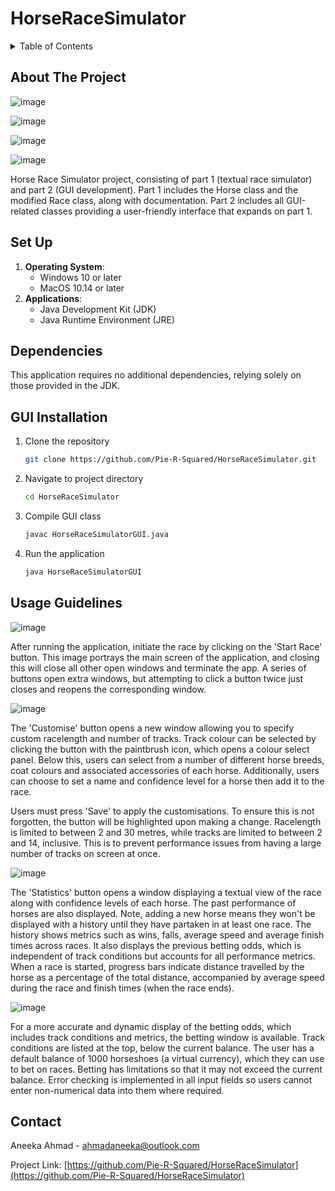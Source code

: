 # HorseRaceSimulator

<!-- TABLE OF CONTENTS -->
<details>
  <summary>Table of Contents</summary>
  <ol>
    <li><a href="#about-the-project">About The Project</a></li>
    <li><a href="#set-up">Set Up</a>
      <ul>
        <li><a href="#dependencies">Dependencies</a></li>
        <li><a href="#gui-installation">GUI Installation</a></li>
      </ul>
    </li>
    <li><a href="#usage-guidelines">Usage Guidelines</a></li>
    <li><a href="#contact">Contact</a></li>
  </ol>
</details>



<!-- ABOUT THE PROJECT -->
## About The Project

![image](https://github.com/Pie-R-Squared/HorseRaceSimulator/assets/152538125/cf982694-9a60-4a10-ae9e-a0c3fd918698)

![image](https://github.com/Pie-R-Squared/HorseRaceSimulator/assets/152538125/7c104700-c48b-4473-a31e-8c1159c8f716)

![image](https://github.com/Pie-R-Squared/HorseRaceSimulator/assets/152538125/4e534be4-f7a3-4fbd-afac-edd622bb3178)

![image](https://github.com/Pie-R-Squared/HorseRaceSimulator/assets/152538125/ff42cbd1-cf5b-4ab4-b574-5390feea8c84)


Horse Race Simulator project, consisting of part 1 (textual race simulator) and part 2 (GUI development). Part 1 includes the Horse class and the modified Race class, along with documentation. Part 2 includes all GUI-related classes providing a user-friendly interface that expands on part 1.

<!-- SETTING UP -->
## Set Up

1. **Operating System**:
   - Windows 10 or later
   - MacOS 10.14 or later
2. **Applications**:
   - Java Development Kit (JDK)
   - Java Runtime Environment (JRE)
  
## Dependencies
This application requires no additional dependencies, relying solely on those provided in the JDK.

## GUI Installation

1. Clone the repository
   ```sh
   git clone https://github.com/Pie-R-Squared/HorseRaceSimulator.git
   ```
2. Navigate to project directory
   ```sh
   cd HorseRaceSimulator
   ```
3. Compile GUI class
   ```sh
   javac HorseRaceSimulatorGUI.java
   ```
4. Run the application
   ```sh
   java HorseRaceSimulatorGUI
   ```


<!-- USAGE EXAMPLES -->
## Usage Guidelines
![image](https://github.com/Pie-R-Squared/HorseRaceSimulator/assets/152538125/0c14e1fe-64fe-4ed5-9750-477c750a434d)

After running the application, initiate the race by clicking on the 'Start Race' button. This image portrays the main screen of the application, and closing this will close all other open windows and terminate the app. A series of buttons open extra windows, but attempting to click a button twice just closes and reopens the corresponding window.

![image](https://github.com/Pie-R-Squared/HorseRaceSimulator/assets/152538125/d1b03894-70de-4caa-979d-4856ded7b96e)

The 'Customise' button opens a new window allowing you to specify custom racelength and number of tracks. Track colour can be selected by clicking the button with the paintbrush icon, which opens a colour select panel. Below this, users can select from a number of different horse breeds, coat colours and associated accessories of each horse. Additionally, users can choose to set a name and confidence level for a horse then add it to the race.

Users must press 'Save' to apply the customisations. To ensure this is not forgotten, the button will be highlighted upon making a change. Racelength is limited to between 2 and 30 metres, while tracks are limited to between 2 and 14, inclusive. This is to prevent performance issues from having a large number of tracks on screen at once.

![image](https://github.com/Pie-R-Squared/HorseRaceSimulator/assets/152538125/547e7fdf-f3d8-4a00-a949-7443fc3cec45)

The 'Statistics' button opens a window displaying a textual view of the race along with confidence levels of each horse. The past performance of horses are also displayed. Note, adding a new horse means they won't be displayed with a history until they have partaken in at least one race. The history shows metrics such as wins, falls, average speed and average finish times across races. It also displays the previous betting odds, which is independent of track conditions but accounts for all performance metrics. When a race is started, progress bars indicate distance travelled by the horse as a percentage of the total distance, accompanied by average speed during the race and finish times (when the race ends).

![image](https://github.com/Pie-R-Squared/HorseRaceSimulator/assets/152538125/15b6ac1c-f98e-4e86-be88-abeee849952d)

For a more accurate and dynamic display of the betting odds, which includes track conditions and metrics, the betting window is available. Track conditions are listed at the top, below the current balance. The user has a default balance of 1000 horseshoes (a virtual currency), which they can use to bet on races. Betting has limitations so that it may not exceed the current balance. Error checking is implemented in all input fields so users cannot enter non-numerical data into them where required.


<!-- CONTACT -->
## Contact

Aneeka Ahmad - ahmadaneeka@outlook.com

Project Link: [https://github.com/Pie-R-Squared/HorseRaceSimulator](https://github.com/Pie-R-Squared/HorseRaceSimulator)

